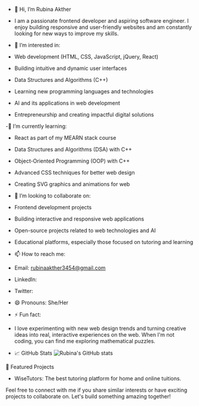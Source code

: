 - 👋 Hi, I’m Rubina Akther
- I am a passionate frontend developer and aspiring software engineer. I enjoy building responsive and user-friendly websites and am constantly looking for new ways to improve my skills.
  
- 👀 I’m interested in:
- Web development (HTML, CSS, JavaScript, jQuery, React)
- Building intuitive and dynamic user interfaces
- Data Structures and Algorithms (C++)
- Learning new programming languages and technologies
- AI and its applications in web development
- Entrepreneurship and creating impactful digital solutions

-🌱 I’m currently learning:
- React as part of my MEARN stack course
- Data Structures and Algorithms (DSA) with C++
- Object-Oriented Programming (OOP) with C++
- Advanced CSS techniques for better web design
- Creating SVG graphics and animations for web

- 💞️ I’m looking to collaborate on:
- Frontend development projects
- Building interactive and responsive web applications
- Open-source projects related to web technologies and AI
- Educational platforms, especially those focused on tutoring and learning

- 📫 How to reach me:
- Email: rubinaakther3454@gmail.com
- LinkedIn:
- Twitter: 

- 😄 Pronouns: She/Her
- ⚡ Fun fact:
- I love experimenting with new web design trends and turning creative ideas into real, interactive experiences on the web. When I'm not coding, you can find me exploring mathematical puzzles.

- 📈 GitHub Stats
![Rubina's GitHub stats](https://github-readme-stats.vercel.app/api?username=RubinaAkther&show_icons=true&theme=radical)

💼 Featured Projects
- WiseTutors: The best tutoring platform for home and online tuitions.

Feel free to connect with me if you share similar interests or have exciting projects to collaborate on. Let's build something amazing together!


